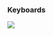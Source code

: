 ### Keyboards
<img src="https://github.com/tovDmitrij/keyboards/blob/main/docs/svg/db_physic_keyboards.svg" />